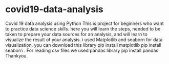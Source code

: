 # covid19-data-analysis
Covid 19 data analysis using Python
This is project for beginners who want to practice data science skills.
here you will learn the steps, needed to be taken to prepare your data sources for an analysis,
and will learn to visualize the result of your analysis.
i used Matplotlib and seaborn for data visualization.
you can download this library
pip install matplotlib
pip install seaborn . 
For reading csv files we used pandas library
pip install pandas
Thankyou.
